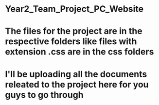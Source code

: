 # Year2_Team_Project_PC_Website
# The files for the project are in the respective folders like files with extension .css are in the css folders 
# I'll be uploading all the documents releated to the project here for you guys to go through 
